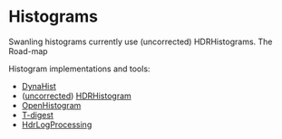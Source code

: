 # Histograms

Swanling histograms currently use (uncorrected) HDRHistograms.
The Road-map

Histogram implementations and tools:

- [DynaHist]()
- ([uncorrected]()) [HDRHistogram]()
- [OpenHistogram](https://github.com/openhistogram)
- [T-digest]()
- [HdrLogProcessing](https://github.com/nitsanw/HdrLogProcessing)